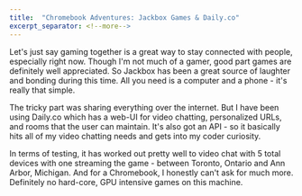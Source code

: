 ```yaml
---
title:  "Chromebook Adventures: Jackbox Games & Daily.co"
excerpt_separator: <!--more-->
---
```


Let's just say gaming together is a great way to stay connected with people, especially right now. Though I'm not much of a gamer, good part games are definitely well appreciated. So Jackbox has been a great source of laughter and bonding during this time. All you need is a computer and a phone - it's really that simple.
<!--more-->

The tricky part was sharing everything over the internet. But I have been using Daily.co which has a web-UI for video chatting, personalized URLs, and rooms that the user can maintain. It's also got an API - so it basically hits all of my video chatting needs and gets into my coder curiosity.

In terms of testing, it has worked out pretty well to video chat with 5 total devices with one streaming the game - between Toronto, Ontario and Ann Arbor, Michigan. And for a Chromebook, I honestly can't ask for much more. Definitely no hard-core, GPU intensive games on this machine.
